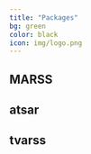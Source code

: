 ```yaml
---
title: "Packages"
bg: green
color: black
icon: img/logo.png
---
```


## MARSS

## atsar

## tvarss

